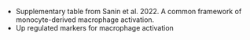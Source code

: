 * Supplementary table from Sanin et al. 2022. A common framework of
  monocyte-derived macrophage activation.
* Up regulated markers for macrophage activation
